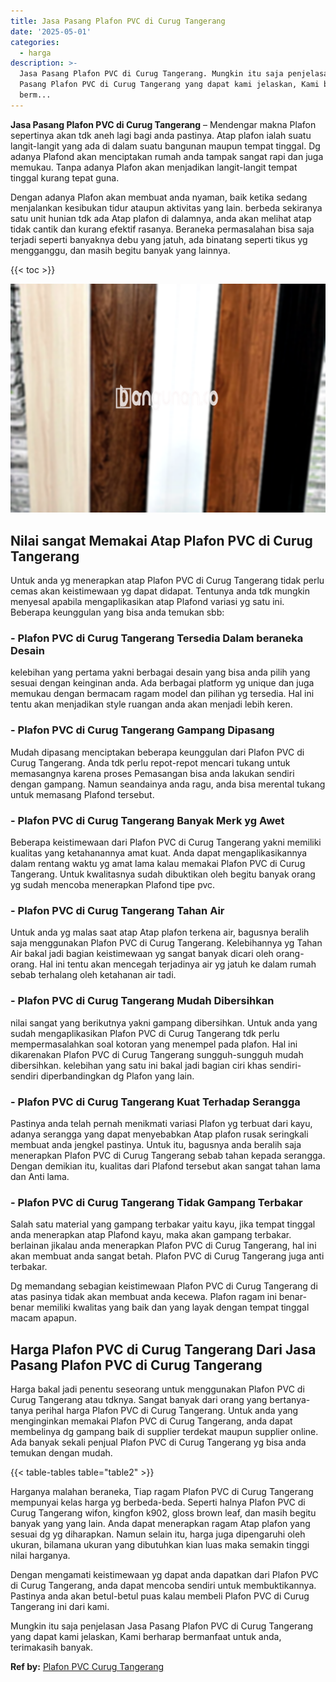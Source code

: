 ```yaml
---
title: Jasa Pasang Plafon PVC di Curug Tangerang
date: '2025-05-01'
categories:
  - harga
description: >-
  Jasa Pasang Plafon PVC di Curug Tangerang. Mungkin itu saja penjelasan Jasa
  Pasang Plafon PVC di Curug Tangerang yang dapat kami jelaskan, Kami berharap
  berm...
---
```


**Jasa Pasang Plafon PVC di Curug Tangerang** – Mendengar makna Plafon sepertinya akan tdk aneh lagi bagi anda pastinya. Atap plafon ialah suatu langit-langit yang ada di dalam suatu bangunan maupun tempat tinggal. Dg adanya Plafond akan menciptakan rumah anda tampak sangat rapi dan juga memukau. Tanpa adanya Plafon akan menjadikan langit-langit tempat tinggal kurang tepat guna.

Dengan adanya Plafon akan membuat anda nyaman, baik ketika sedang menjalankan kesibukan tidur ataupun aktivitas yang lain. berbeda sekiranya satu unit hunian tdk ada Atap plafon di dalamnya, anda akan melihat atap tidak cantik dan kurang efektif rasanya. Beraneka permasalahan bisa saja terjadi seperti banyaknya debu yang jatuh, ada binatang seperti tikus yg mengganggu, dan masih begitu banyak yang lainnya.

{{< toc >}}

![Jasa Pasang Plafon PVC di Curug Tangerang](/images/flafond-pvc-murah19.png)

## Nilai sangat Memakai Atap Plafon PVC di Curug Tangerang

Untuk anda yg menerapkan atap Plafon PVC di Curug Tangerang tidak perlu cemas akan keistimewaan yg dapat didapat. Tentunya anda tdk mungkin menyesal apabila mengaplikasikan atap Plafond variasi yg satu ini. Beberapa keunggulan yang bisa anda temukan sbb:

### \- Plafon PVC di Curug Tangerang Tersedia Dalam beraneka Desain

kelebihan yang pertama yakni berbagai desain yang bisa anda pilih yang sesuai dengan keinginan anda. Ada berbagai platform yg unique dan juga memukau dengan bermacam ragam model dan pilihan yg tersedia. Hal ini tentu akan menjadikan style ruangan anda akan menjadi lebih keren.

### \- Plafon PVC di Curug Tangerang Gampang Dipasang

Mudah dipasang menciptakan beberapa keunggulan dari Plafon PVC di Curug Tangerang. Anda tdk perlu repot-repot mencari tukang untuk memasangnya karena proses Pemasangan bisa anda lakukan sendiri dengan gampang. Namun seandainya anda ragu, anda bisa merental tukang untuk memasang Plafond tersebut.

### \- Plafon PVC di Curug Tangerang Banyak Merk yg Awet

Beberapa keistimewaan dari Plafon PVC di Curug Tangerang yakni memiliki kualitas yang ketahanannya amat kuat. Anda dapat mengaplikasikannya dalam rentang waktu yg amat lama kalau memakai Plafon PVC di Curug Tangerang. Untuk kwalitasnya sudah dibuktikan oleh begitu banyak orang yg sudah mencoba menerapkan Plafond tipe pvc.

### \- Plafon PVC di Curug Tangerang Tahan Air

Untuk anda yg malas saat atap Atap plafon terkena air, bagusnya beralih saja menggunakan Plafon PVC di Curug Tangerang. Kelebihannya yg Tahan Air bakal jadi bagian keistimewaan yg sangat banyak dicari oleh orang-orang. Hal ini tentu akan mencegah terjadinya air yg jatuh ke dalam rumah sebab terhalang oleh ketahanan air tadi.

### \- Plafon PVC di Curug Tangerang Mudah Dibersihkan

nilai sangat yang berikutnya yakni gampang dibersihkan. Untuk anda yang sudah mengaplikasikan Plafon PVC di Curug Tangerang tdk perlu mempermasalahkan soal kotoran yang menempel pada plafon. Hal ini dikarenakan Plafon PVC di Curug Tangerang sungguh-sungguh mudah dibersihkan. kelebihan yang satu ini bakal jadi bagian ciri khas sendiri-sendiri diperbandingkan dg Plafon yang lain.

### \- Plafon PVC di Curug Tangerang Kuat Terhadap Serangga

Pastinya anda telah pernah menikmati variasi Plafon yg terbuat dari kayu, adanya serangga yang dapat menyebabkan Atap plafon rusak seringkali membuat anda jengkel pastinya. Untuk itu, bagusnya anda beralih saja menerapkan Plafon PVC di Curug Tangerang sebab tahan kepada serangga. Dengan demikian itu, kualitas dari Plafond tersebut akan sangat tahan lama dan Anti lama.

### \- Plafon PVC di Curug Tangerang Tidak Gampang Terbakar

Salah satu material yang gampang terbakar yaitu kayu, jika tempat tinggal anda menerapkan atap Plafond kayu, maka akan gampang terbakar. berlainan jikalau anda menerapkan Plafon PVC di Curug Tangerang, hal ini akan membuat anda sangat betah. Plafon PVC di Curug Tangerang juga anti terbakar.

Dg memandang sebagian keistimewaan Plafon PVC di Curug Tangerang di atas pasinya tidak akan membuat anda kecewa. Plafon ragam ini benar-benar memiliki kwalitas yang baik dan yang layak dengan tempat tinggal macam apapun.

## Harga Plafon PVC di Curug Tangerang Dari Jasa Pasang Plafon PVC di Curug Tangerang

Harga bakal jadi penentu seseorang untuk menggunakan Plafon PVC di Curug Tangerang atau tdknya. Sangat banyak dari orang yang bertanya-tanya perihal harga Plafon PVC di Curug Tangerang. Untuk anda yang menginginkan memakai Plafon PVC di Curug Tangerang, anda dapat membelinya dg gampang baik di supplier terdekat maupun supplier online. Ada banyak sekali penjual Plafon PVC di Curug Tangerang yg bisa anda temukan dengan mudah.

{{< table-tables table="table2" >}}

Harganya malahan beraneka, Tiap ragam Plafon PVC di Curug Tangerang mempunyai kelas harga yg berbeda-beda. Seperti halnya Plafon PVC di Curug Tangerang wifon, kingfon k902, gloss brown leaf, dan masih begitu banyak yang yang lain. Anda dapat menerapkan ragam Atap plafon yang sesuai dg yg diharapkan. Namun selain itu, harga juga dipengaruhi oleh ukuran, bilamana ukuran yang dibutuhkan kian luas maka semakin tinggi nilai harganya.

Dengan mengamati keistimewaan yg dapat anda dapatkan dari Plafon PVC di Curug Tangerang, anda dapat mencoba sendiri untuk membuktikannya. Pastinya anda akan betul-betul puas kalau membeli Plafon PVC di Curug Tangerang ini dari kami.

Mungkin itu saja penjelasan Jasa Pasang Plafon PVC di Curug Tangerang yang dapat kami jelaskan, Kami berharap bermanfaat untuk anda, terimakasih banyak.

**Ref by:** [Plafon PVC Curug Tangerang](https://id.wikipedia.org/wiki/Plafon)
